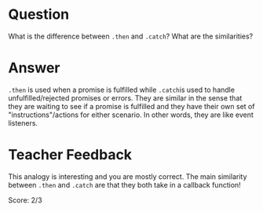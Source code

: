 # Question

What is the difference between `.then` and `.catch`? What are the similarities?

# Answer

`.then` is used when a promise is fulfilled while `.catch`is used to handle unfulfilled/rejected promises or errors. They are similar in the sense that they are waiting to see if a promise is fulfilled and they have their own set of "instructions"/actions for either scenario. In other words, they are like event listeners.

# Teacher Feedback

This analogy is interesting and you are mostly correct. The main similarity between `.then` and `.catch` are that they both take in a callback function!

Score: 2/3